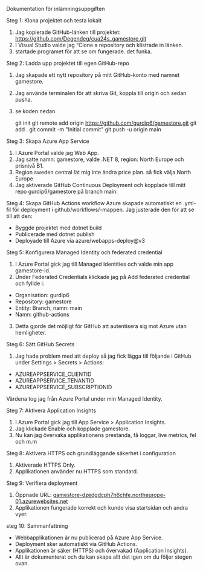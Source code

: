  Dokumentation för inlämningsuppgiften

Steg 1: Klona projektet och testa lokalt
1. Jag kopierade GitHub-länken till projektet: https://github.com/Degendeg/cua24s_gamestore.git
2. I Visual Studio valde jag “Clone a repository och klistrade in länken.
3. startade programet för att se om fungerade. det funka.

Steg 2: Ladda upp projektet till egen GitHub-repo
1. Jag skapade ett nytt repository på mitt GitHub-konto med namnet gamestore.
2. Jag använde terminalen för att skriva Git, koppla till origin och sedan pusha.
3. se koden nedan.
 
   git init
   git remote add origin https://github.com/gurdip6/gamestore.git
   git add .
   git commit -m "Initial commit"
   git push -u origin main
   

Steg 3: Skapa Azure App Service
1. I Azure Portal valde jag Web App.
2. Jag satte namn: gamestore, valde .NET 8, region: North Europe och prisnivå B1.
3. Region sweden central lät mig inte ändra price plan. så fick välja North Europe
4. Jag aktiverade GitHub Continuous Deployment och kopplade till mitt repo gurdip6/gamestore på branch main.

Steg 4: Skapa GitHub Actions workflow
Azure skapade automatiskt en .yml-fil för deployment i github/workflows/-mappen. Jag justerade den för att se till att den:
- Byggde projektet med dotnet build
- Publicerade med dotnet publish
- Deployade till Azure via azure/webapps-deploy@v3

Steg 5: Konfigurera Managed Identity och federated credential
1. I Azure Portal gick jag till Managed Identities och valde min app gamestore-id.
2. Under Federated Credentials klickade jag på Add federated credential och fyllde i:
- Organisation: gurdip6
- Repository: gamestore
- Entity: Branch, namn: main
- Namn: github-actions
3. Detta gjorde det möjligt för GitHub att autentisera sig mot Azure utan hemligheter.

Steg 6: Sätt GitHub Secrets
1. Jag hade problem med att deploy så jag fick lägga till följande i GitHub under Settings > Secrets > Actions:
- AZUREAPPSERVICE_CLIENTID
- AZUREAPPSERVICE_TENANTID
- AZUREAPPSERVICE_SUBSCRIPTIONID

Värdena tog jag från Azure Portal under min Managed Identity.

Steg 7: Aktivera Application Insights
1. I Azure Portal gick jag till App Service > Application Insights.
2. Jag klickade Enable och kopplade gamestore.
3. Nu kan jag övervaka applikationens prestanda, få loggar, live metrics, fel och m.m

Steg 8: Aktivera HTTPS och grundläggande säkerhet i configuration
1. Aktiverade HTTPS Only.
2. Applikationen använder nu HTTPS som standard.

Steg 9: Verifiera deployment
1. Öppnade URL:  <a href="https://gamestore-dzedgdcph7h6chfe.northeurope-01.azurewebsites.net">gamestore-dzedgdcph7h6chfe.northeurope-01.azurewebsites.net</a>
2. Applikationen fungerade korrekt och kunde visa startsidan och andra vyer.

steg 10: Sammanfattning
- Webbapplikationen är nu publicerad på Azure App Service.
- Deployment sker automatiskt via GitHub Actions.
- Applikationen är säker (HTTPS) och övervakad (Application Insights).
- Allt är dokumenterat och du kan skapa allt det igen om du följer stegen ovan.

